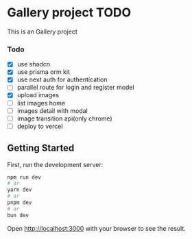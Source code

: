 # Gallery project TODO

This is an Gallery project

### Todo

- [x] use shadcn
- [x] use prisma orm kit
- [x] use next auth for authentication
- [ ] parallel route for login and register model
- [x] upload images
- [ ] list images home
- [ ] images detail with modal
- [ ] image transition api(only chrome)
- [ ] deploy to vercel

## Getting Started

First, run the development server:

```bash
npm run dev
# or
yarn dev
# or
pnpm dev
# or
bun dev
```

Open [http://localhost:3000](http://localhost:3000) with your browser to see the result.
